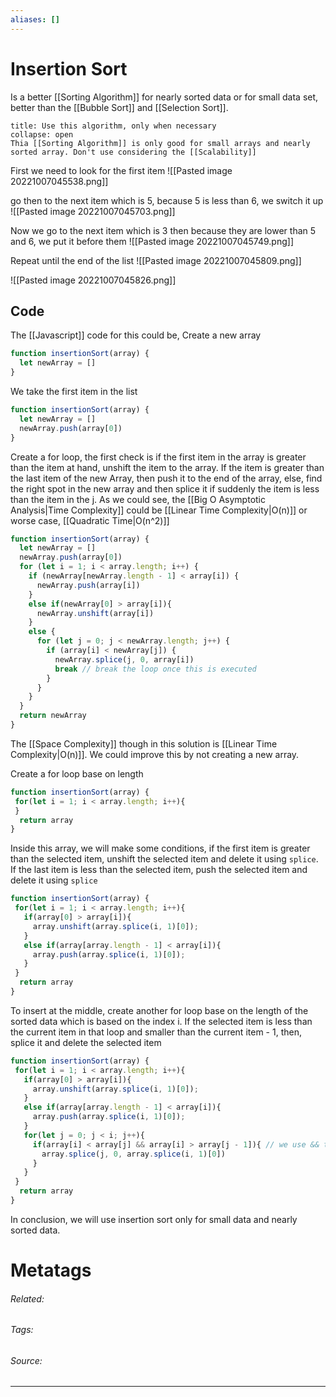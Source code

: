 ```yaml
---
aliases: []
---
```

# Insertion Sort
Is a better [[Sorting Algorithm]] for nearly sorted data or for small data set, better than the [[Bubble Sort]] and [[Selection Sort]].

```ad-Notice
title: Use this algorithm, only when necessary
collapse: open
Thia [[Sorting Algorithm]] is only good for small arrays and nearly sorted array. Don't use considering the [[Scalability]]

```


First we need to look for the first item
![[Pasted image 20221007045538.png]]

go then to the next item which is 5, because 5 is less than 6, we switch it up
![[Pasted image 20221007045703.png]]

Now we go to the next item which is 3 then because they are lower than 5 and 6, we put it before them
![[Pasted image 20221007045749.png]]

Repeat until the end of the list
![[Pasted image 20221007045809.png]]

![[Pasted image 20221007045826.png]]

## Code

The [[Javascript]] code for this could be,
Create a new array
```js
function insertionSort(array) {
  let newArray = []
}
```

We take the first item in the list
```js
function insertionSort(array) {
  let newArray = []
  newArray.push(array[0])
}
```

Create a for loop, the first check is if the first item in the array is greater than the item at hand, unshift the item to the array. If the item is greater than the last item of the new Array, then push it to the end of the array, else, find the right spot in the new array and then splice it if suddenly the item is less than the item in the j. As we could see, the [[Big O Asymptotic Analysis|Time Complexity]] could be [[Linear  Time Complexity|O(n)]] or worse case, [[Quadratic Time|O(n^2)]]
```js
function insertionSort(array) {
  let newArray = []
  newArray.push(array[0])
  for (let i = 1; i < array.length; i++) {
    if (newArray[newArray.length - 1] < array[i]) {
      newArray.push(array[i])
    }
    else if(newArray[0] > array[i]){
      newArray.unshift(array[i])
    }
    else {
      for (let j = 0; j < newArray.length; j++) {
        if (array[i] < newArray[j]) {
          newArray.splice(j, 0, array[i])
          break // break the loop once this is executed
        }
      }
    }
  }
  return newArray
}
```

The [[Space Complexity]]  though in this solution is [[Linear  Time Complexity|O(n)]]. We could improve this by not creating a new array. 

Create a for loop base on length
```js
function insertionSort(array) {
 for(let i = 1; i < array.length; i++){
 }
  return array
}
```

Inside this array, we will make some conditions, if the first item is greater than the selected item, unshift the selected item and delete it using `splice`. If the last item is less than the selected item, push the selected item and delete it using `splice`
```js
function insertionSort(array) {
 for(let i = 1; i < array.length; i++){
   if(array[0] > array[i]){
     array.unshift(array.splice(i, 1)[0]);
   }
   else if(array[array.length - 1] < array[i]){
     array.push(array.splice(i, 1)[0]);
   }
 }
  return array
}
```

To insert at the middle, create another for loop base on the length of the sorted data which is based on the index i. If the selected item is less than the current item in that loop and smaller than the current item - 1, then, splice it and delete the selected item
```js
function insertionSort(array) {
 for(let i = 1; i < array.length; i++){
   if(array[0] > array[i]){
     array.unshift(array.splice(i, 1)[0]);
   }
   else if(array[array.length - 1] < array[i]){
     array.push(array.splice(i, 1)[0]);
   }
   for(let j = 0; j < i; j++){
     if(array[i] < array[j] && array[i] > array[j - 1]){ // we use && to avoid the use of break
       array.splice(j, 0, array.splice(i, 1)[0])
     }
   }
 }
  return array
}
```


In conclusion, we will use insertion sort only for small data and nearly sorted data. 



# Metatags
###### Related: 
###### Tags: 
###### Source: 

---